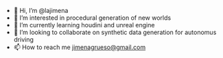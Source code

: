 - 👋 Hi, I’m @lajimena
- 👀 I’m interested in procedural generation of new worlds
- 🌱 I’m currently learning houdini and unreal engine
- 💞️ I’m looking to collaborate on synthetic data generation for autonomus driving
- 📫 How to reach me jimenagrueso@gmail.com

<!---
lajimena/lajimena is a ✨ special ✨ repository because its `README.md` (this file) appears on your GitHub profile.
You can click the Preview link to take a look at your changes.
--->
